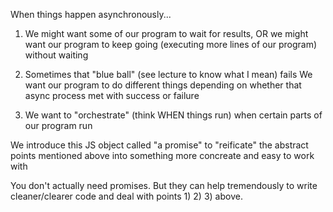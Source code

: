 When things happen asynchronously...

1. We might want some of our program to wait for results, OR
   we might want our program to keep going (executing more lines of our program) without waiting

2. Sometimes that "blue ball" (see lecture to know what I mean) fails
   We want our program to do different things depending on whether that async process met with success or failure

3. We want to "orchestrate" (think WHEN things run) when certain parts of our program run

We introduce this JS object called "a promise" to "reificate" the abstract points mentioned above into something more concreate and easy to work with

You don't actually need promises. But they can help tremendously to write cleaner/clearer code and deal with points 1) 2) 3) above.

